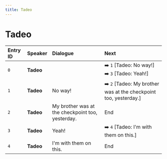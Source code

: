 ```yaml
---
title: Tadeo
---
```


# Tadeo


| Entry ID | Speaker | Dialogue | Next |
| :------- | :------ | :------- | :------------ |
| `0` | **Tadeo** |  | ➡️ `1` \[Tadeo: No way\!\]<br>➡️ `3` \[Tadeo: Yeah\!\] |
| `1` | **Tadeo** | No way\! | ➡️ `2` \[Tadeo: My brother was at the checkpoint too, yesterday\.\] |
| `2` | **Tadeo** | My brother was at the checkpoint too, yesterday\. | End |
| `3` | **Tadeo** | Yeah\! | ➡️ `4` \[Tadeo: I'm with them on this\.\] |
| `4` | **Tadeo** | I'm with them on this\. | End |
